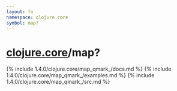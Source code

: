```yaml
---
layout: fn
namespace: clojure.core
symbol: map?
---
```


# [clojure.core](../)/map?

{% include 1.4.0/clojure.core/map_qmark_/docs.md %}
{% include 1.4.0/clojure.core/map_qmark_/examples.md %}
{% include 1.4.0/clojure.core/map_qmark_/src.md %}

